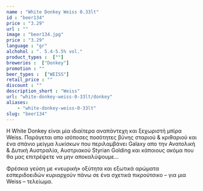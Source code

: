 ```yaml
---
name : "White Donkey Weiss 0.33lt"
id : "beer134"
price : "3.29"
url : ""
image : "beer134.jpg"
price : "3.29"
language : "gr"
alchohol : ". 5.4-5.5% vol."
product_types :  [""]
breweries :  ["Donkey"]
promotion : ""
beer_types :  ["WEISS"]
retail_price : ""
discount : ""
description_short : "Weiss"
url: "white-donkey-weiss-0-33lt/donkey"
aliases: 
    - "white-donkey-weiss-0-33lt"
slug: "beer134"
---
```


Η White Donkey είναι μία ιδιαίτερα αναπάντεχη και ξεχωριστή μπίρα Weiss. Παράγεται απο ισόποσες ποσότητες βύνης σταριού &amp; κριθαριού και ένα σπάνιο μείγμα λυκίσκων που περιλαμβάνει Galaxy απο την Ανατολική &amp; Δυτική Αυστραλία, Αυστριακού Styrian Golding και κάποιους ακόμα που θα μας επιτρέψετε να μην αποκαλύψουμε...

Φρέσκια γεύση με «νευρική» οξύτητα και εξωτικά αρώματα εσπεριδοειδών κυριαρχούν πάνω σε ένα σχετικά πικρούτσικο – για μια Weiss – τελείωμα.